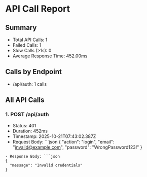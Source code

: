 # API Call Report

## Summary
- Total API Calls: 1
- Failed Calls: 1
- Slow Calls (>1s): 0
- Average Response Time: 452.00ms

## Calls by Endpoint
- /api/auth: 1 calls

## All API Calls

### 1. POST /api/auth
- Status: 401
- Duration: 452ms
- Timestamp: 2025-10-21T07:43:02.387Z
- Request Body: ```json
{
  "action": "login",
  "email": "invalid@example.com",
  "password": "WrongPassword123!"
}
```
- Response Body: ```json
{
  "message": "Invalid credentials"
}
```
